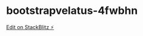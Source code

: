 # bootstrapvelatus-4fwbhn

[Edit on StackBlitz ⚡️](https://stackblitz.com/edit/bootstrapvelatus-4fwbhn)